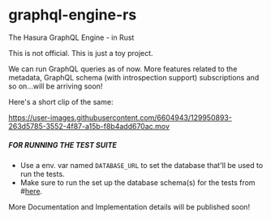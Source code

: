 # graphql-engine-rs

The Hasura GraphQL Engine - in Rust

This is not official. This is just a toy project. 

We can run GraphQL queries as of now. More features related to the metadata, GraphQL schema (with introspection support) subscriptions and so on...will be arriving soon!

Here's a short clip of the same:

https://user-images.githubusercontent.com/6604943/129950893-263d5785-3552-4f87-a15b-f8b4add670ac.mov

##### FOR RUNNING THE TEST SUITE

- Use a env. var named `DATABASE_URL` to set the database that'll be used to run the tests.
- Make sure to run the set up the database schema(s) for the tests from #[here](/test/schema.sql).

More Documentation and Implementation details will be published soon!
